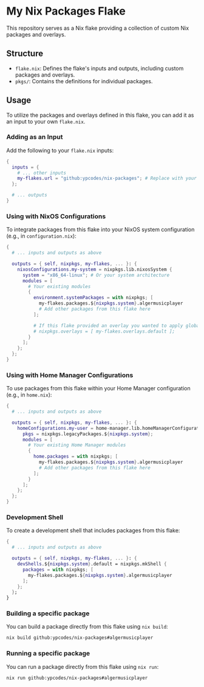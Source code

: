 # My Nix Packages Flake

This repository serves as a Nix flake providing a collection of custom Nix packages and overlays.

## Structure

- `flake.nix`: Defines the flake's inputs and outputs, including custom packages and overlays.
- `pkgs/`: Contains the definitions for individual packages.

## Usage

To utilize the packages and overlays defined in this flake, you can add it as an input to your own `flake.nix`.

### Adding as an Input

Add the following to your `flake.nix` inputs:

```nix
{
  inputs = {
    # ... other inputs
    my-flakes.url = "github:ypcodes/nix-packages"; # Replace with your actual repository URL if forked
  };

  # ... outputs
}
```

### Using with NixOS Configurations

To integrate packages from this flake into your NixOS system configuration (e.g., in `configuration.nix`):

```nix
{
  # ... inputs and outputs as above

  outputs = { self, nixpkgs, my-flakes, ... }: {
    nixosConfigurations.my-system = nixpkgs.lib.nixosSystem {
      system = "x86_64-linux"; # Or your system architecture
      modules = [
        # Your existing modules
        {
          environment.systemPackages = with nixpkgs; [
            my-flakes.packages.${nixpkgs.system}.algermusicplayer
            # Add other packages from this flake here
          ];

          # If this flake provided an overlay you wanted to apply globally:
          # nixpkgs.overlays = [ my-flakes.overlays.default ];
        }
      ];
    };
  };
}
```

### Using with Home Manager Configurations

To use packages from this flake within your Home Manager configuration (e.g., in `home.nix`):

```nix
{
  # ... inputs and outputs as above

  outputs = { self, nixpkgs, my-flakes, ... }: {
    homeConfigurations.my-user = home-manager.lib.homeManagerConfiguration {
      pkgs = nixpkgs.legacyPackages.${nixpkgs.system};
      modules = [
        # Your existing Home Manager modules
        {
          home.packages = with nixpkgs; [
            my-flakes.packages.${nixpkgs.system}.algermusicplayer
            # Add other packages from this flake here
          ];
        }
      ];
    };
  };
}
```

### Development Shell

To create a development shell that includes packages from this flake:

```nix
{
  # ... inputs and outputs as above

  outputs = { self, nixpkgs, my-flakes, ... }: {
    devShells.${nixpkgs.system}.default = nixpkgs.mkShell {
      packages = with nixpkgs; [
        my-flakes.packages.${nixpkgs.system}.algermusicplayer
      ];
    };
  };
}
```

### Building a specific package

You can build a package directly from this flake using `nix build`:

```bash
nix build github:ypcodes/nix-packages#algermusicplayer
```

### Running a specific package

You can run a package directly from this flake using `nix run`:

```bash
nix run github:ypcodes/nix-packages#algermusicplayer
```